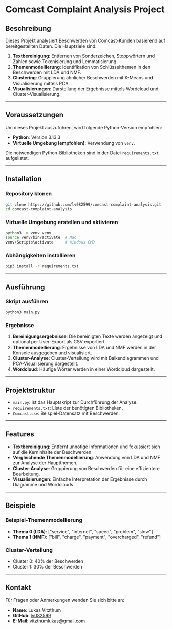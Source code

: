 # Comcast Complaint Analysis Project

## Beschreibung

Dieses Projekt analysiert Beschwerden von Comcast-Kunden basierend auf bereitgestellten Daten. Die Hauptziele sind:
1. **Textbereinigung**: Entfernen von Sonderzeichen, Stoppwörtern und Zahlen sowie Tokenisierung und Lemmatisierung.
2. **Themenmodellierung**: Identifikation von Schlüsselthemen in den Beschwerden mit LDA und NMF.
3. **Clustering**: Gruppierung ähnlicher Beschwerden mit K-Means und Visualisierung mittels PCA.
4. **Visualisierungen**: Darstellung der Ergebnisse mittels Wordcloud und Cluster-Visualisierung.

---

## Voraussetzungen

Um dieses Projekt auszuführen, wird folgende Python-Version empfohlen:
- **Python**: Version 3.13.3
- **Virtuelle Umgebung (empfohlen)**: Verwendung von `venv`.

Die notwendigen Python-Bibliotheken sind in der Datei `requirements.txt` aufgelistet.

---

## Installation

### Repository klonen
```bash
git clone https://github.com/lv082599/comcast-complaint-analysis.git
cd comcast-complaint-analysis
```

### Virtuelle Umgebung erstellen und aktivieren
```bash
python3 -m venv venv
source venv/bin/activate  # Mac
venv\Scripts\activate     # Windows CMD
```

### Abhängigkeiten installieren
```bash
pip3 install -r requirements.txt
```

---

## Ausführung

### Skript ausführen
```bash
python3 main.py
```

### Ergebnisse
1. **Bereinigungsergebnisse**: Die bereinigten Texte werden angezeigt und optional per User-Export als CSV exportiert.
2. **Themenmodellierung**: Ergebnisse von LDA und NMF werden in der Konsole ausgegeben und visualisiert.
3. **Cluster-Analyse**: Cluster-Verteilung wird mit Balkendiagrammen und PCA-Visualisierung dargestellt.
4. **Wordcloud**: Häufige Wörter werden in einer Wordcloud dargestellt.

---

## Projektstruktur
- `main.py`: ist das Hauptskript zur Durchführung der Analyse.
- `requirements.txt`: Liste der benötigten Bibliotheken.
- `Comcast.csv`: Beispiel-Datensatz mit Beschwerden.

---

## Features
- **Textbereinigung**: Entfernt unnötige Informationen und fokussiert sich auf die Kerninhalte der Beschwerden.
- **Vergleichende Themenmodellierung**: Anwendung von LDA und NMF zur Analyse der Hauptthemen.
- **Cluster-Analyse**: Gruppierung von Beschwerden für eine effizientere Bearbeitung.
- **Visualisierungen**: Einfache Interpretation der Ergebnisse durch Diagramme und Wordclouds.

---

## Beispiele

### Beispiel-Themenmodellierung
- **Thema 0 (LDA)**: ["service", "internet", "speed", "problem", "slow"]
- **Thema 1 (NMF)**: ["bill", "charge", "payment", "overcharged", "refund"]

### Cluster-Verteilung
- Cluster 0: 40% der Beschwerden
- Cluster 1: 30% der Beschwerden

---

## Kontakt

Für Fragen oder Anmerkungen wenden Sie sich bitte an:
- **Name**: Lukas Vitzthum
- **GitHub**: [lv082599](https://github.com/lv082599)
- **E-Mail**: vitzthumlukas@gmail.com
